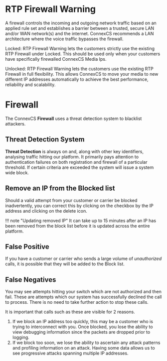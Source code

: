 # RTP Firewall Warning

A firewall controls the incoming and outgoing network traffic based on an applied rule set and establishes a barrier between a trusted, secure LAN and/or WAN network(s) and the internet. ConnexCS recommends a LAN architecture where the voice traffic bypasses the firewall.

Locked: RTP Firewall Warning lets the customers strictly use the existing RTP Firewall under Locked. This should be used only when your customers have specifically firewalled ConnexCS Media Ips.

Unlocked: RTP Firewall Warning lets the customers use the existing RTP Firewall in full flexibility. This allows ConnexCS to move your media to new different IP addresses automatically to achieve the best performance, reliability and scalability.

# Firewall

The ConnexCS **Firewall** uses a threat detection system to blacklist attackers.

## Threat Detection System
**Threat Detection** is always on and, along with other key identifiers, analysing traffic hitting our platform. It primarily pays attention to authentication failures on both registration and firewall of a particular threshold. If certain criteria are exceeded the system will issue a system wide block.

## Remove an IP from the Blocked list
Should a valid attempt from your customer or carrier be blocked inadvertently, you can correct this by clicking on the checkbox by the IP address and clicking on the delete icon.

!!! note "Updating removed IP"
    It can take up to 15 minutes after an IP has been removed from the block list before it is updated across the entire platform.

## False Positive
If you have a customer or carrier who sends a large volume of *unauthorized* calls, it is possible that they will be added to the Block list.

## False Negatives
You may see attempts hitting your switch which are not authorized and then fail. These are attempts which our system has successfully declined the call to process. There is no need to take further action to stop these calls.

It is important that calls such as these are visible for 2 reasons.

1. If we block an IP address too quickly, this may be a customer who is trying to interconnect with you. Once blocked, you lose the ability to view debugging information since the packets are dropped prior to logging.
2. If we block too soon, we lose the ability to ascertain any attack patterns and profiling information on an attack. Having some data allows us to see progressive attacks spanning multiple IP addresses.